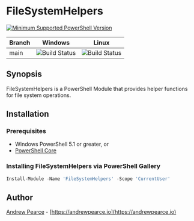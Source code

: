 # FileSystemHelpers

[![Minimum Supported PowerShell Version][powershell-minimum]][powershell-github]

[powershell-minimum]: https://img.shields.io/badge/PowerShell-5.1+-blue.svg
[powershell-github]:  https://github.com/PowerShell/PowerShell

Branch | Windows | Linux |
--- | --- | --- |
main | ![Build Status][main-windows] | ![Build Status][main-linux] |

[main-windows]:        https://codebuild.us-west-2.amazonaws.com/badges?uuid=eyJlbmNyeXB0ZWREYXRhIjoibzJCMGlTV2tuUXpwTnJXeWdtOG9lUlBSTUxPR0I1U2hLeUxRQW9BQlVINzFHR2NCUUF4djNkNTNZN2xzUUZUTUs4dUdYcjRMaGhTR0VCNXozT1drVGhrPSIsIml2UGFyYW1ldGVyU3BlYyI6InZvcE41aFlpMWpZTzVScHciLCJtYXRlcmlhbFNldFNlcmlhbCI6MX0%3D&branch=main
[main-linux]:          https://codebuild.us-west-2.amazonaws.com/badges?uuid=eyJlbmNyeXB0ZWREYXRhIjoiR29mZUs5am9IQzlERHBIM2FJSDJRNEtUMXpJdERwNDZvUHpOeGZzekRyTGlxWm1OQ1FIU1kxVzV2dm5zK0UvMmdSZUJOQ0R1YmRxbmJ1SnZTM2QxNWxZPSIsIml2UGFyYW1ldGVyU3BlYyI6IjBIWk9CMlMrWTNaakxJaWsiLCJtYXRlcmlhbFNldFNlcmlhbCI6MX0%3D&branch=main

## Synopsis

FileSystemHelpers is a PowerShell Module that provides helper functions for file system operations.

## Installation

### Prerequisites

* Windows PowerShell 5.1 or greater, or
* [PowerShell Core](https://github.com/PowerShell/PowerShell)

### Installing FileSystemHelpers via PowerShell Gallery

```powershell
Install-Module -Name 'FileSystemHelpers' -Scope 'CurrentUser'
```

## Author

[Andrew Pearce](https://twitter.com/austoonz) - [https://andrewpearce.io](https://andrewpearce.io)

